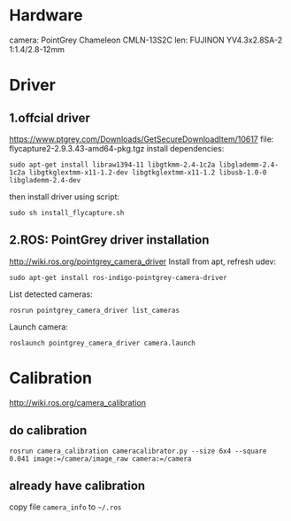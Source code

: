# Hardware
camera: PointGrey Chameleon CMLN-13S2C
len: FUJINON YV4.3x2.8SA-2 1:1.4/2.8-12mm
# Driver
## 1.offcial driver
https://www.ptgrey.com/Downloads/GetSecureDownloadItem/10617
file: flycapture2-2.9.3.43-amd64-pkg.tgz
install dependencies:
```
sudo apt-get install libraw1394-11 libgtkmm-2.4-1c2a libglademm-2.4-1c2a libgtkglextmm-x11-1.2-dev libgtkglextmm-x11-1.2 libusb-1.0-0 libglademm-2.4-dev
```
then install driver using script:
```
sudo sh install_flycapture.sh
```
## 2.ROS: PointGrey driver installation
http://wiki.ros.org/pointgrey_camera_driver
Install from apt, refresh udev:
```
sudo apt-get install ros-indigo-pointgrey-camera-driver
```
List detected cameras:
```
rosrun pointgrey_camera_driver list_cameras
```
Launch camera:
```
roslaunch pointgrey_camera_driver camera.launch
```

# Calibration
http://wiki.ros.org/camera_calibration
## do calibration
```
rosrun camera_calibration cameracalibrator.py --size 6x4 --square 0.041 image:=/camera/image_raw camera:=/camera
```
## already have calibration
 copy file `camera_info` to `~/.ros`
